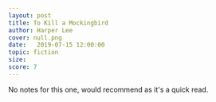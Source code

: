 ```yaml
---
layout: post
title: To Kill a Mockingbird
author: Harper Lee
cover: null.png
date:   2019-07-15 12:00:00
topic: fiction
size: 
score: 7
---
```


No notes for this one, would recommend as it's a quick read.